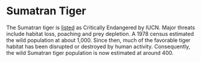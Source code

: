 # Sumatran Tiger

The Sumatran tiger is [listed](https://www.iucnredlist.org/species/pdf/5334836/attachment) as Critically Endangered by IUCN. Major threats include habitat loss, poaching and prey depletion. A 1978 census estimated the wild population at about 1,000. Since then, much of the favorable tiger habitat has been disrupted or destroyed by human activity. Consequently, the wild Sumatran tiger population is now estimated at around 400.
